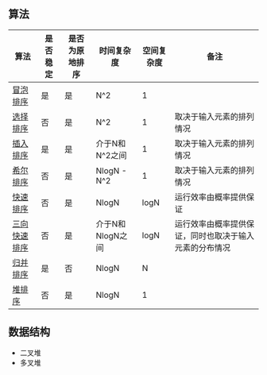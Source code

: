 ## 算法
|算法|是否稳定|是否为原地排序|时间复杂度|空间复杂度|备注|
|-|-|-|-|-|-|
|[冒泡排序](https://github.com/woai3c/Algorithm/tree/master/02/bubble-sort)|是|是|N^2|1||
|[选择排序](https://github.com/woai3c/Algorithm/tree/master/02/selection-sort)|否|是|N^2|1|取决于输入元素的排列情况|
|[插入排序](https://github.com/woai3c/Algorithm/tree/master/02/insertion-sort)|是|是|介于N和N^2之间|1|取决于输入元素的排列情况|
|[希尔排序](https://github.com/woai3c/Algorithm/tree/master/02/shell-sort)|否|是|NlogN - N^2|1|取决于输入元素的排列情况|
|[快速排序](https://github.com/woai3c/Algorithm/tree/master/02/quick-sort)|否|是|NlogN|logN|运行效率由概率提供保证|
|[三向快速排序](https://github.com/woai3c/Algorithm/tree/master/02/quick-sort)|否|是|介于N和NlogN之间|logN|运行效率由概率提供保证，同时也取决于输入元素的分布情况|
|[归并排序](https://github.com/woai3c/Algorithm/tree/master/02/merge-sort)|是|否|NlogN|N||
|[堆排序](https://github.com/woai3c/Algorithm/tree/master/02/heap-sort)|否|是|NlogN|1||


## 数据结构
* 二叉堆
* 多叉堆
